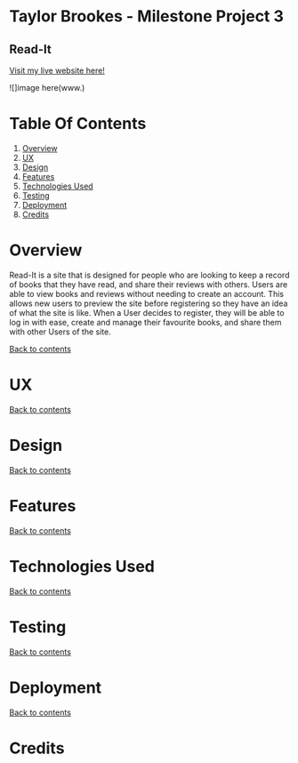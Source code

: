 # Taylor Brookes - Milestone Project 3
## Read-It

[Visit my live website here!](https://read-it-ms3.herokuapp.com/)

![]image here(www.)

# Table Of Contents

1. [Overview](#overview)
2. [UX](#ux)
3. [Design](#design)
4. [Features](#features)
5. [Technologies Used](#technologies-used)
6. [Testing](#testing)
7. [Deployment](#deployment)
8. [Credits](#credits)

# Overview

Read-It is a site that is designed for people who are looking to keep a record of books that they have read, and share their reviews with others. 
Users are able to view books and reviews without needing to create an account. This allows new users to preview the site before registering so they have an idea of what the site is like. 
When a User decides to register, they will be able to log in with ease, create and manage their favourite books, and share them with other Users of the site. 

[Back to contents](#table-of-contents)

# UX

[Back to contents](#table-of-contents)

# Design

[Back to contents](#table-of-contents)

# Features

[Back to contents](#table-of-contents)

# Technologies Used

[Back to contents](#table-of-contents)

# Testing

[Back to contents](#table-of-contents)

# Deployment

[Back to contents](#table-of-contents)

# Credits